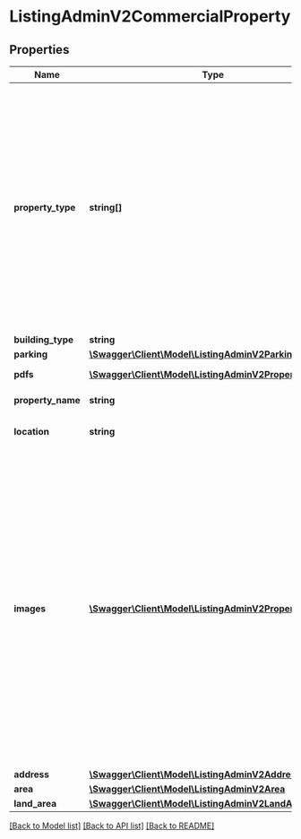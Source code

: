 # ListingAdminV2CommercialProperty

## Properties
Name | Type | Description | Notes
------------ | ------------- | ------------- | -------------
**property_type** | **string[]** | Commercial property types [&#x27;aquaculture&#x27;, &#x27;dairyFarming&#x27;, &#x27;developmentLand&#x27;, &#x27;fishingForestry&#x27;, &#x27;hotelLeisure&#x27;, &#x27;industrialWarehouse&#x27;, &#x27;irrigationServices&#x27;, &#x27;livestock&#x27;, &#x27;internationalCommercial&#x27;, &#x27;medicalConsulting&#x27;, &#x27;offices&#x27;, &#x27;parkingCarSpace&#x27;, &#x27;retail&#x27;, &#x27;ruralCommercialFarming&#x27;, &#x27;showroomsBulkyGoods&#x27;, &#x27;servicedOffices&#x27;, &#x27;other&#x27;, &#x27;cropping&#x27;, &#x27;viticulture&#x27;, &#x27;mixedFarming&#x27;, &#x27;grazing&#x27;, &#x27;horticulture&#x27;, &#x27;equine&#x27;, &#x27;farmlet&#x27;, &#x27;orchard&#x27;, &#x27;ruralLifestyle&#x27;]. | 
**building_type** | **string** | Building Type | [optional] 
**parking** | [**\Swagger\Client\Model\ListingAdminV2Parking**](ListingAdminV2Parking.md) |  | [optional] 
**pdfs** | [**\Swagger\Client\Model\ListingAdminV2PropertyPdf[]**](ListingAdminV2PropertyPdf.md) | List of PDF files related to the listing | [optional] 
**property_name** | **string** | Name of the property up to 70 characters | [optional] 
**location** | **string** | Short location information up to 30 character, e.g.: Greenhills Beach | [optional] 
**images** | [**\Swagger\Client\Model\ListingAdminV2PropertyMedia[]**](ListingAdminV2PropertyMedia.md) | List of image files, photos or floor plans related to the listing.  Supported image file formats: AVIF, BMP, GIF, HEIF/HEIC, JPEG, JPEG 2000, PNG, TIFF, WebP.  The file size is restricted to maximum 100MB.  We recommend against using transparent backgrounds.  Some image formats, such as PNG, support transparency, but when images with transparent areas are resized, they may be converted to a format that doesn’t support transparency, such as JPEG.  By default, transparent areas are converted to black, but the application displaying the image may convert the transparent area to the most appropriate colour for the area where the image is being placed. | [optional] 
**address** | [**\Swagger\Client\Model\ListingAdminV2Address**](ListingAdminV2Address.md) |  | 
**area** | [**\Swagger\Client\Model\ListingAdminV2Area**](ListingAdminV2Area.md) |  | [optional] 
**land_area** | [**\Swagger\Client\Model\ListingAdminV2LandArea**](ListingAdminV2LandArea.md) |  | [optional] 

[[Back to Model list]](../../README.md#documentation-for-models) [[Back to API list]](../../README.md#documentation-for-api-endpoints) [[Back to README]](../../README.md)


